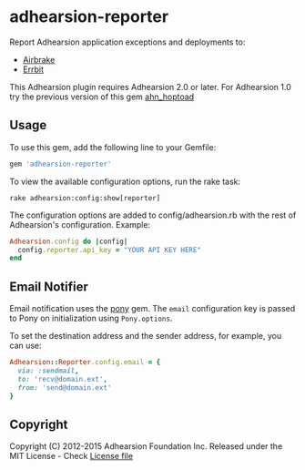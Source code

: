 adhearsion-reporter
==================

Report Adhearsion application exceptions and deployments to:

* [Airbrake](http://airbrake.io)
* [Errbit](https://github.com/errbit/errbit)

This Adhearsion plugin requires Adhearsion 2.0 or later.  For Adhearsion 1.0 try the previous version of this gem [ahn_hoptoad](https://github.com/mojolingo/ahn_hoptoad)

Usage
-----

To use this gem, add the following line to your Gemfile:

```ruby
gem 'adhearsion-reporter'
```

To view the available configuration options, run the rake task:

```
rake adhearsion:config:show[reporter]
```

The configuration options are added to config/adhearsion.rb with the rest of Adhearsion's configuration.  Example:

```ruby
Adhearsion.config do |config|
  config.reporter.api_key = "YOUR API KEY HERE"
end
```

Email Notifier
--------------
Email notification uses the [pony](https://github.com/benprew/pony) gem.
The `email` configuration key is passed to Pony on initialization using `Pony.options`.

To set the destination address and the sender address, for example, you can use:

```ruby
Adhearsion::Reporter.config.email = {
  via: :sendmail,
  to: 'recv@domain.ext',
  from: 'send@domain.ext'
}
```

Copyright
---------

Copyright (C) 2012-2015 Adhearsion Foundation Inc.
Released under the MIT License - Check [License file](https://github.com/adhearsion/adhearsion-reporter/blob/master/LICENSE)

